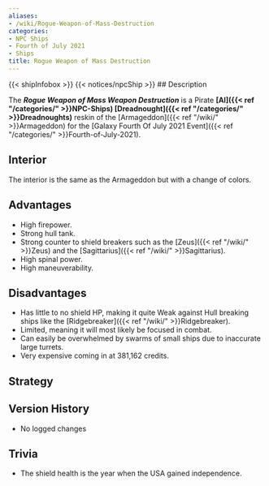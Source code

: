 ```yaml
---
aliases:
- /wiki/Rogue-Weapon-of-Mass-Destruction
categories:
- NPC Ships
- Fourth of July 2021
- Ships
title: Rogue Weapon of Mass Destruction
---
```


{{< shipInfobox >}} {{< notices/npcShip >}} ## Description

The **_Rogue Weapon of Mass Weapon Destruction_** is a Pirate **[AI]({{< ref "/categories/" >}}NPC-Ships) [Dreadnought]({{< ref "/categories/" >}}Dreadnoughts)** reskin of the [Armageddon]({{< ref "/wiki/" >}}Armageddon) for the [Galaxy Fourth Of July 2021 Event]({{< ref "/categories/" >}}Fourth-of-July-2021).

## Interior

The interior is the same as the Armageddon but with a change of colors.

## Advantages

- High firepower.
- Strong hull tank.
- Strong counter to shield breakers such as the [Zeus]({{< ref "/wiki/" >}}Zeus) and the [Sagittarius]({{< ref "/wiki/" >}}Sagittarius).
- High spinal power.
- High maneuverability.

## Disadvantages

- Has little to no shield HP, making it quite Weak against Hull breaking ships like the [Ridgebreaker]({{< ref "/wiki/" >}}Ridgebreaker).
- Limited, meaning it will most likely be focused in combat.
- Can easily be overwhelmed by swarms of small ships due to inaccurate large turrets.
- Very expensive coming in at 381,162 credits.

## Strategy

## Version History 

- No logged changes

## Trivia

- The shield health is the year when the USA gained independence.